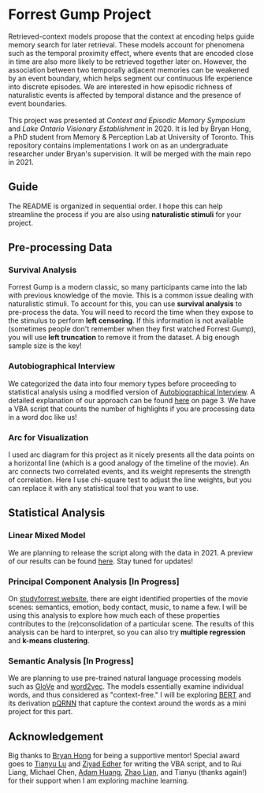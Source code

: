 # Forrest Gump Project
Retrieved-context models propose that the context at encoding helps guide memory search for later retrieval. These models account for phenomena such as the temporal proximity effect, where events that are encoded close in time are also more likely to be retrieved together later on. However, the association between two temporally adjacent memories can be weakened by an event boundary, which helps segment our continuous life experience into discrete episodes. We are interested in how episodic richness of naturalistic events is affected by temporal distance and the presence of event boundaries. <br/>
<br/>
This project was presented at *Context and Episodic Memory Symposium* and *Lake Ontario Visionary Establishment* in 2020. It is led by Bryan Hong, a PhD student from Memory & Perception Lab at University of Toronto. This repository contains implementations I work on as an undergraduate researcher under Bryan's supervision. It will be merged with the main repo in 2021. 

## Guide
The README is organized in sequential order. I hope this can help streamline the process if you are also using **naturalistic stimuli** for your project.

## Pre-processing Data
### Survival Analysis
Forrest Gump is a modern classic, so many participants came into the lab with previous knowledge of the movie. This is a common issue dealing with naturalistic stimuli. To account for this, you can use **survival analysis** to pre-process the data. You will need to record the time when they expose to the stimulus to perform **left censoring**. If this information is not available (sometimes people don't remember when they first watched Forrest Gump), you will use **left truncation** to remove it from the dataset. A big enough sample size is the key!

### Autobiographical Interview
We categorized the data into four memory types before proceeding to statistical analysis using a modified version of [Autobiographical Interview](https://psycnet.apa.org/record/2002-06812-014). A detailed explanation of our approach can be found [here](https://drive.google.com/file/d/1evNwjzXrLMWbc7vlZwrFxz0LD5B2G09j/view?usp=sharing) on page 3. We have a VBA script that counts the number of highlights if you are processing data in a word doc like us!

### Arc for Visualization
I used arc diagram for this project as it nicely presents all the data points on a horizontal line (which is a good analogy of the timeline of the movie). An arc connects two correlated events, and its weight represents the strength of correlation. Here I use chi-square test to adjust the line weights, but you can replace it with any statistical tool that you want to use.

## Statistical Analysis
### Linear Mixed Model
We are planning to release the script along with the data in 2021. A preview of our results can be found [here](https://drive.google.com/file/d/1evNwjzXrLMWbc7vlZwrFxz0LD5B2G09j/view?usp=sharing). Stay tuned for updates!

### Principal Component Analysis [In Progress]
On [studyforrest website](http://studyforrest.org/data.html), there are eight identified properties of the movie scenes: semantics, emotion, body contact, music, to name a few. I will be using this analysis to explore how much each of these properties contributes to the (re)consolidation of a particular scene. The results of this analysis can be hard to interpret, so you can also try **multiple regression** and **k-means clustering**.

### Semantic Analysis [In Progress]
We are planning to use pre-trained natural language processing models such as [GloVe](https://github.com/stanfordnlp/GloVe) and [word2vec](http://jalammar.github.io/illustrated-word2vec/). The models essentially examine individual words, and thus considered as "context-free." I will be exploring [BERT](https://ai.googleblog.com/2018/11/open-sourcing-bert-state-of-art-pre.html) and its derivation [pQRNN](https://ai.googleblog.com/2020/09/advancing-nlp-with-efficient-projection.html) that capture the context around the words as a mini project for this part.

## Acknowledgement
Big thanks to [Bryan Hong](https://twitter.com/bryan_hong_) for being a supportive mentor! Special award goes to [Tianyu Lu](https://github.com/tianyu-lu) and [Ziyad Edher](https://github.com/ziyadedher) for writing the VBA script, and to Rui Liang, Michael Chen, [Adam Huang](https://github.com/meatMonkAdam), [Zhao Lian](https://github.com/zhaolian-devhaus), and Tianyu (thanks again!) for their support when I am exploring machine learning.
